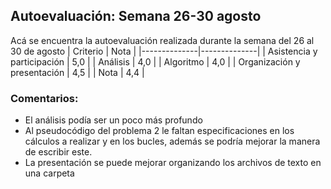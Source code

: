## Autoevaluación: Semana 26-30 agosto
Acá se encuentra la autoevaluación realizada durante la semana del 26 al 30 de agosto
| Criterio | Nota |
|--------------|--------------|
| Asistencia y participación | 5,0 |
| Análisis | 4,0 |
| Algoritmo | 4,0 |
| Organización y presentación | 4,5 |
| Nota | 4,4 |

### Comentarios: 
- El análisis podía ser un poco más profundo
- Al pseudocódigo del problema 2 le faltan especificaciones en los cálculos a realizar y en los bucles, además se podría mejorar la manera de escribir este. 
- La presentación se puede mejorar organizando los archivos de texto en una carpeta

